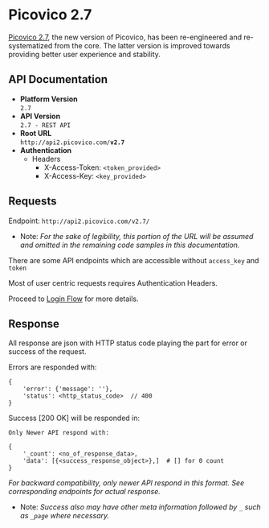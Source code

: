 # Picovico 2.7
[Picovico 2.7](http://picovico.com), the new version of Picovico, has been re-engineered and re-systematized from the core. The latter version is improved towards providing better user experience and stability.

## API Documentation
* __Platform Version__  
`2.7`
* __API Version__  
`2.7 - REST API`
* __Root URL__  
`http://api2.picovico.com/`__`v2.7`__  
* __Authentication__  
    - Headers
        - X-Access-Token: `<token_provided>`
        - X-Access-Key: `<key_provided>`

## Requests

Endpoint: `http://api2.picovico.com/v2.7/`

- Note: *For the sake of legibility, this portion of the URL will be assumed and omitted in the remaining code samples in this documentation.*

There are some API endpoints which are accessible without `access_key` and `token`

Most of user centric requests requires Authentication Headers.

Proceed to [Login Flow](account) for more details.



## Response
All response are json with HTTP status code playing the part for error or success of the request.

Errors are responded with:

    {
        'error': {'message': ''},
        'status': <http_status_code>  // 400
    }

Success [200 OK] will be responded in:

    
    Only Newer API respond with:

    {
        '_count': <no_of_response_data>,
        'data': [{<success_response_object>},]  # [] for 0 count
    }


*For backward compatibility, only newer API respond in this format. See corresponding endpoints for actual response.*

- Note: *Success also may have other meta information followed by `_` such as `_page` where necessary.*
    
    
